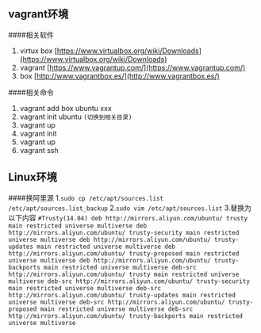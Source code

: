 ## vagrant环境
####相关软件
1. virtux box  [https://www.virtualbox.org/wiki/Downloads](https://www.virtualbox.org/wiki/Downloads)
2. vagrant  [https://www.vagrantup.com/](https://www.vagrantup.com/)
3. box  [http://www.vagrantbox.es/](http://www.vagrantbox.es/)

####相关命令
1. vagrant add box ubuntu xxx
2. vagrant init ubuntu `(切换到相关目录)`
3. vagrant up
4. vagrant init
5. vagrant up
6. vagrant ssh

## Linux环境
####换阿里源
1.`sudo cp /etc/apt/sources.list /etc/apt/sources.list_backup`
2.`sudo vim /etc/apt/sources.list`
3.替换为以下内容
`#Trusty(14.04)
deb http://mirrors.aliyun.com/ubuntu/ trusty main restricted universe multiverse
deb http://mirrors.aliyun.com/ubuntu/ trusty-security main restricted universe multiverse
deb http://mirrors.aliyun.com/ubuntu/ trusty-updates main restricted universe multiverse
deb http://mirrors.aliyun.com/ubuntu/ trusty-proposed main restricted universe multiverse
deb http://mirrors.aliyun.com/ubuntu/ trusty-backports main restricted universe multiverse
deb-src http://mirrors.aliyun.com/ubuntu/ trusty main restricted universe multiverse
deb-src http://mirrors.aliyun.com/ubuntu/ trusty-security main restricted universe multiverse
deb-src http://mirrors.aliyun.com/ubuntu/ trusty-updates main restricted universe multiverse
deb-src http://mirrors.aliyun.com/ubuntu/ trusty-proposed main restricted universe multiverse
deb-src http://mirrors.aliyun.com/ubuntu/ trusty-backports main restricted universe multiverse`

